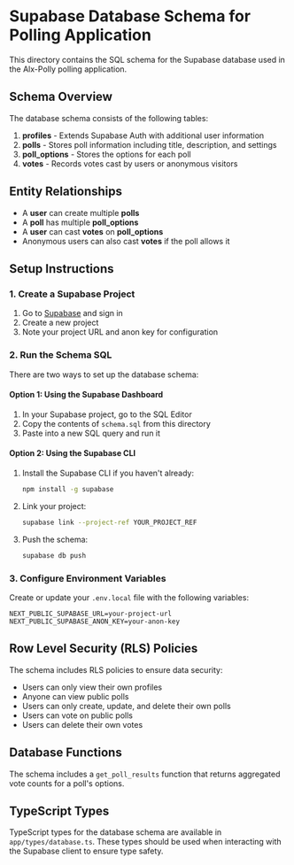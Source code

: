 # Supabase Database Schema for Polling Application

This directory contains the SQL schema for the Supabase database used in the Alx-Polly polling application.

## Schema Overview

The database schema consists of the following tables:

1. **profiles** - Extends Supabase Auth with additional user information
2. **polls** - Stores poll information including title, description, and settings
3. **poll_options** - Stores the options for each poll
4. **votes** - Records votes cast by users or anonymous visitors

## Entity Relationships

- A **user** can create multiple **polls**
- A **poll** has multiple **poll_options**
- A **user** can cast **votes** on **poll_options**
- Anonymous users can also cast **votes** if the poll allows it

## Setup Instructions

### 1. Create a Supabase Project

1. Go to [Supabase](https://supabase.com/) and sign in
2. Create a new project
3. Note your project URL and anon key for configuration

### 2. Run the Schema SQL

There are two ways to set up the database schema:

#### Option 1: Using the Supabase Dashboard

1. In your Supabase project, go to the SQL Editor
2. Copy the contents of `schema.sql` from this directory
3. Paste into a new SQL query and run it

#### Option 2: Using the Supabase CLI

1. Install the Supabase CLI if you haven't already:
   ```bash
   npm install -g supabase
   ```

2. Link your project:
   ```bash
   supabase link --project-ref YOUR_PROJECT_REF
   ```

3. Push the schema:
   ```bash
   supabase db push
   ```

### 3. Configure Environment Variables

Create or update your `.env.local` file with the following variables:

```
NEXT_PUBLIC_SUPABASE_URL=your-project-url
NEXT_PUBLIC_SUPABASE_ANON_KEY=your-anon-key
```

## Row Level Security (RLS) Policies

The schema includes RLS policies to ensure data security:

- Users can only view their own profiles
- Anyone can view public polls
- Users can only create, update, and delete their own polls
- Users can vote on public polls
- Users can delete their own votes

## Database Functions

The schema includes a `get_poll_results` function that returns aggregated vote counts for a poll's options.

## TypeScript Types

TypeScript types for the database schema are available in `app/types/database.ts`. These types should be used when interacting with the Supabase client to ensure type safety.